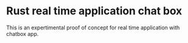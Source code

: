 # Rust real time application chat box

This is an expertimental proof of concept for real time application with chatbox app.
